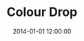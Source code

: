 ---
layout: work
title: Colour Drop
date: 2014-01-01 12:00:00
category: paintings
imageURL: /images/paintings/colour-drop.jpg
thumbnailURL: /images/paintings/colour-drop-thumbnail.jpg
medium: Acrylic paints, acrylic primer, turquoise foil, gold foil, epoxy resin, clear coat, custom board and flexi ply
dimensions: 1618mm Ø x 34mm D
price: $8,500
sold: false
---